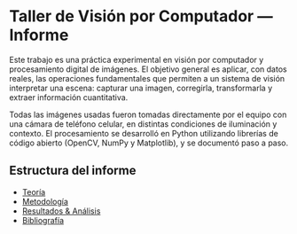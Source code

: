 # Taller de Visión por Computador — Informe

Este trabajo es una práctica experimental en visión por computador y procesamiento digital de imágenes. El objetivo general es aplicar, con datos reales, las operaciones fundamentales que permiten a un sistema de visión interpretar una escena: capturar una imagen, corregirla, transformarla y extraer información cuantitativa.

Todas las imágenes usadas fueron tomadas directamente por el equipo con una cámara de teléfono celular, en distintas condiciones de iluminación y contexto. El procesamiento se desarrolló en Python utilizando librerías de código abierto (OpenCV, NumPy y Matplotlib), y se documentó paso a paso.

## Estructura del informe
- [Teoría](teoria.md)
- [Metodología](metodologia.md)
- [Resultados & Análisis](resultados_analisis.md)
- [Bibliografía](bibliografia.md)
